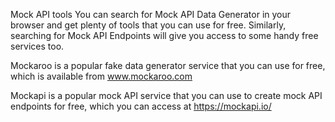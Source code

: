 Mock API tools
You can search for Mock API Data Generator in your browser and get plenty of tools that you can use for free. Similarly, searching for Mock API Endpoints will give you access to some handy free services too.  

Mockaroo is a popular fake data generator service that you can use for free, which is available from 
www.mockaroo.com

Mockapi is a popular mock API service that you can use to create mock API endpoints for free, which you can access at 
https://mockapi.io/
